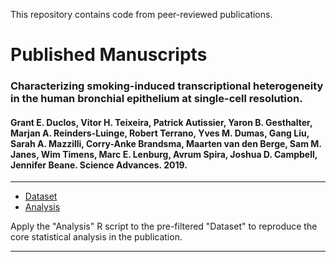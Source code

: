 This repository contains code from peer-reviewed publications.

# Published Manuscripts

### Characterizing smoking-induced transcriptional heterogeneity in the human bronchial epithelium at single-cell resolution.
#### Grant E. Duclos, Vitor H. Teixeira, Patrick Autissier, Yaron B. Gesthalter, Marjan A. Reinders-Luinge, Robert Terrano, Yves M. Dumas, Gang Liu, Sarah A. Mazzilli, Corry-Anke Brandsma, Maarten van den Berge, Sam M. Janes, Wim Timens, Marc E. Lenburg, Avrum Spira, Joshua D. Campbell, Jennifer Beane. Science Advances. 2019.

***

* [Dataset](https://github.com/grant-duclos/manuscript-code-repository/blob/master/code/2019-Science-Advances/Filtered_Counts.txt)
* [Analysis](https://github.com/grant-duclos/manuscript-code-repository/blob/master/code/2019-Science-Advances/Analysis.R)

Apply the "Analysis" R script to the pre-filtered "Dataset" to reproduce the core statistical analysis in the publication.    

***
